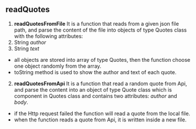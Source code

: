 ## readQuotes
1. **readQuotesFromFile**
It is a function that reads from a given json file path, and parse the content of the file into objects of type Quotes class with the following attributes:
1. String *author*
2. String *text*
- all objects are stored into array of type Quotes, then the function choose one object randomly from the array.
- toString method is used to show the author and text of each quote.

2. **readQuotesFromApi**
It is a function that read a random quote from Api, and parse the content into an object of type Quote class which is component in Quotes class and contains two attributes: *author* and *body*.
- if the Http request failed the function will read a quote from the local file.
- when the function reads a quote from Api, it is written inside a new file. 
